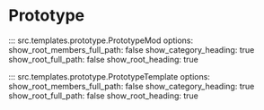 # Prototype

::: src.templates.prototype.PrototypeMod
    options:
        show_root_members_full_path: false
        show_category_heading: true
        show_root_full_path: false
        show_root_heading: true

::: src.templates.prototype.PrototypeTemplate
    options:
        show_root_members_full_path: false
        show_category_heading: true
        show_root_full_path: false
        show_root_heading: true
